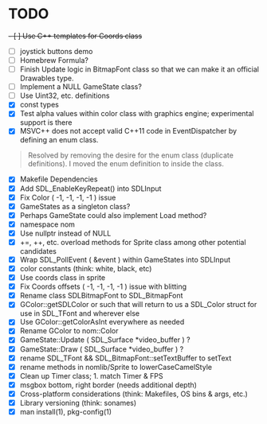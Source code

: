 # TODO #

~~- [ ] Use C++ templates for Coords class~~

- [ ] joystick buttons demo
- [ ] Homebrew Formula?
- [ ] Finish Update logic in BitmapFont class so that we can make it an official Drawables type.
- [ ] Implement a NULL GameState class?
- [ ] Use Uint32, etc. definitions
- [x] const types
- [x] Test alpha values within color class with graphics engine; experimental support is there
- [x] MSVC++ does not accept valid C++11 code in EventDispatcher by defining an enum class.
> Resolved by removing the desire for the enum class (duplicate definitions). I moved the enum definition to inside the class.
- [x] Makefile Dependencies
- [x] Add SDL_EnableKeyRepeat() into SDLInput
- [x] Fix Color ( -1, -1, -1, -1 ) issue
- [x] GameStates as a singleton class?
- [x] Perhaps GameState could also implement Load method?
- [x] namespace nom
- [x] Use nullptr instead of NULL
- [x] +=, ++, etc. overload methods for Sprite class among other potential candidates
- [x] Wrap SDL_PollEvent ( &event ) within GameStates into SDLInput
- [x] color constants (think: white, black, etc)
- [x] Use coords class in sprite
- [x] Fix Coords offsets ( -1, -1, -1, -1 ) issue with blitting
- [x] Rename class SDLBitmapFont to SDL_BitmapFont
- [x] GColor::getSDLColor or such that will return to us a SDL_Color struct for use in SDL_TFont and wherever else
- [x] Use GColor::getColorAsInt everywhere as needed
- [x] Rename GColor to nom::Color
- [x] GameState::Update ( SDL_Surface *video_buffer ) ?
- [x] GameState::Draw ( SDL_Surface *video_buffer ) ?
- [x] rename SDL_TFont && SDL_BitmapFont::setTextBuffer to setText
- [x] rename methods in nomlib/Sprite to lowerCaseCamelStyle
- [x] Clean up Timer class; 1. match Timer & FPS
- [x] msgbox bottom, right border (needs additional depth)
- [x] Cross-platform considerations (think: Makefiles, OS bins & args, etc.)
- [x] Library versioning (think: sonames)
- [x] man install(1), pkg-config(1)
